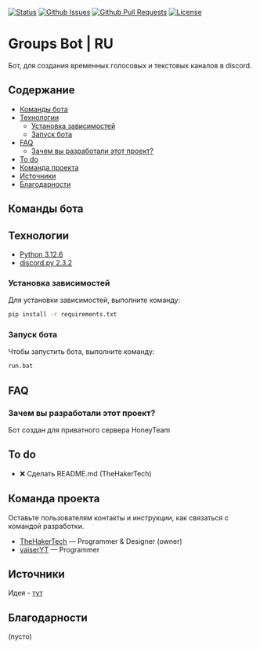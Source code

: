 [![Status](https://img.shields.io/badge/Status-active-green)](https://www.youtube.com/watch?v=dQw4w9WgXcQ)
[![Github Issues](https://img.shields.io/badge/Issues-0_open-green)](https://github.com/honey-team/Groups-Bot/issues)
[![Github Pull Requests](https://img.shields.io/badge/Pull_requests-0_open-green)](https://github.com/honey-team/Groups-Bot/pulls)
[![License](https://img.shields.io/badge/License-Apache_2.0-green)](https://www.google.com/url?sa=t&source=web&rct=j&opi=89978449&url=https://www.apache.org/licenses/LICENSE-2.0.txt&ved=2ahUKEwjf9Pza5t2IAxU2HBAIHVEVJrsQFnoECA8QAQ&usg=AOvVaw0ttBCWhBqQYWwuBtfDuA1H)

# Groups Bot | RU

Бот, для создания временных голосовых и текстовых каналов в discord.

## Содержание

- [Команды бота](#команды-бота)
- [Технологии](#технологии)
  - [Установка зависимостей](#установка-зависимостей)
  - [Запуск бота](#запуск-бота)
- [FAQ](#faq)
  - [Зачем вы разработали этот проект?](#зачем-вы-разработали-этот-проект)
- [To do](#to-do)
- [Команда проекта](#команда-проекта)
- [Источники](#источники)
- [Благодарности](#благодарности)

## Команды бота


## Технологии

- [Python 3.12.6](https://www.python.org/downloads/release/python-3126/)
- [discord.py 2.3.2](https://discordpy.readthedocs.io/en/stable/)

### Установка зависимостей

Для установки зависимостей, выполните команду:

```sh
pip install -r requirements.txt
```

### Запуск бота

Чтобы запустить бота, выполните команду:

```sh
run.bat
```

## FAQ

### Зачем вы разработали этот проект?

Бот создан для приватного сервера HoneyTeam

## To do
<!--❌✔️-->

- ❌ Сделать README.md (TheHakerTech)

## Команда проекта

Оставьте пользователям контакты и инструкции, как связаться с командой разработки.

- [TheHakerTech](https://github.com/TheHakerTech) — Programmer & Designer (owner)
- [vaiserYT](https://github.com/vaiserYT) — Programmer

## Источники

Идея - [тут](https://voicemaster.xyz/)

## Благодарности

(пусто)